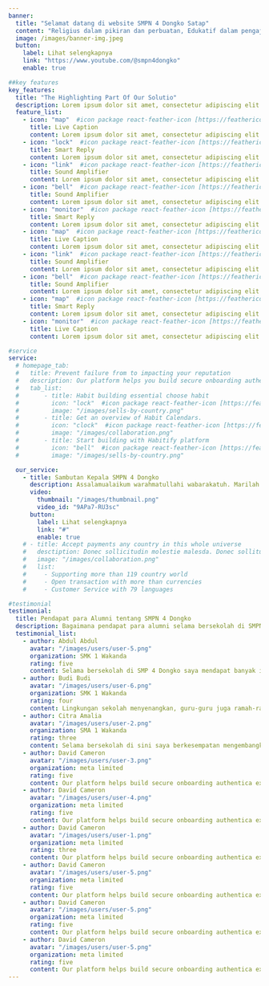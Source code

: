 ```yaml
---
banner:
  title: "Selamat datang di website SMPN 4 Dongko Satap"
  content: "Religius dalam pikiran dan perbuatan, Edukatif dalam pengajaran, Aktif dalam berbagai kegiatan, Disiplin dalam tindakan & Inovatif melalui ilmu pengetahuan."
  image: /images/banner-img.jpeg
  button:
    label: Lihat selengkapnya
    link: "https://www.youtube.com/@smpn4dongko"
    enable: true

##key features
key_features:
  title: "The Highlighting Part Of Our Solutio"
  description: Lorem ipsum dolor sit amet, consectetur adipiscing elit. Morbi egestas Werat viverra id et aliquet. vulputate egestas sollicitudin.
  feature_list:
    - icon: "map"  #icon package react-feather-icon [https://feathericons.com/]
      title: Live Caption
      content: Lorem ipsum dolor sit amet, consectetur adipiscing elit.
    - icon: "lock"  #icon package react-feather-icon [https://feathericons.com/]
      title: Smart Reply
      content: Lorem ipsum dolor sit amet, consectetur adipiscing elit.
    - icon: "link"  #icon package react-feather-icon [https://feathericons.com/]
      title: Sound Amplifier
      content: Lorem ipsum dolor sit amet, consectetur adipiscing elit.
    - icon: "bell"  #icon package react-feather-icon [https://feathericons.com/]
      title: Sound Amplifier
      content: Lorem ipsum dolor sit amet, consectetur adipiscing elit.
    - icon: "monitor"  #icon package react-feather-icon [https://feathericons.com/]
      title: Smart Reply
      content: Lorem ipsum dolor sit amet, consectetur adipiscing elit.
    - icon: "map"  #icon package react-feather-icon [https://feathericons.com/]
      title: Live Caption
      content: Lorem ipsum dolor sit amet, consectetur adipiscing elit.
    - icon: "link"  #icon package react-feather-icon [https://feathericons.com/]
      title: Sound Amplifier
      content: Lorem ipsum dolor sit amet, consectetur adipiscing elit.
    - icon: "bell"  #icon package react-feather-icon [https://feathericons.com/]
      title: Sound Amplifier
      content: Lorem ipsum dolor sit amet, consectetur adipiscing elit.
    - icon: "map"  #icon package react-feather-icon [https://feathericons.com/]
      title: Smart Reply
      content: Lorem ipsum dolor sit amet, consectetur adipiscing elit.
    - icon: "monitor"  #icon package react-feather-icon [https://feathericons.com/]
      title: Live Caption
      content: Lorem ipsum dolor sit amet, consectetur adipiscing elit.

#service
service:
  # homepage_tab:
  #   title: Prevent failure from to impacting your reputation
  #   description: Our platform helps you build secure onboarding authentication experiences that retain and engage your users. We build the infrastructure, you can.
  #   tab_list:
  #       - title: Habit building essential choose habit
  #         icon: "lock"  #icon package react-feather-icon [https://feathericons.com/]
  #         image: "/images/sells-by-country.png"
  #       - title: Get an overview of Habit Calendars.
  #         icon: "clock"  #icon package react-feather-icon [https://feathericons.com/]
  #         image: "/images/collaboration.png"
  #       - title: Start building with Habitify platform
  #         icon: "bell"  #icon package react-feather-icon [https://feathericons.com/]
  #         image: "/images/sells-by-country.png"

  our_service:
    - title: Sambutan Kepala SMPN 4 Dongko
      description: Assalamualaikum warahmatullahi wabarakatuh. Marilah kita panjatkan puji syukur kehadirat Tuhan Yang Maha Esa karena atas segala rahmat dan anugerah-Nya kepada seluruh warga SMPN 4 Dongko. Sehingga kerja keras, solidaritas, dan rasa ikhlas yang sedang dan akan diusahakan semoga dapat membawa SMPN 4 Dongko semakin maju dan berprestasi dari tahun ke tahun baik dalam bidang akademik maupun non-akademik.
      video:
        thumbnail: "/images/thumbnail.png"
        video_id: "9APa7-RU3sc"
      button:
        label: Lihat selengkapnya
        link: "#"
        enable: true
    # - title: Accept payments any country in this whole universe
    #   desctiption: Donec sollicitudin molestie malesda. Donec sollitudin molestie malesuada. Mauris pellentesque nec, egestas non nisi. Cras ultricies ligula sed
    #   image: "/images/collaboration.png"
    #   list:
    #     - Supporting more than 119 country world
    #     - Open transaction with more than currencies
    #     - Customer Service with 79 languages

#testimonial
testimonial:
  title: Pendapat para Alumni tentang SMPN 4 Dongko
  description: Bagaimana pendapat para alumni selama bersekolah di SMPN 4 Dongko? Berikut kisah mereka.
  testimonial_list:
    - author: Abdul Abdul
      avatar: "/images/users/user-5.png"
      organization: SMK 1 Wakanda
      rating: five
      content: Selama bersekolah di SMP 4 Dongko saya mendapat banyak ilmu, teman, dan juga pengalaman.
    - author: Budi Budi
      avatar: "/images/users/user-6.png"
      organization: SMK 1 Wakanda
      rating: four
      content: Lingkungan sekolah menyenangkan, guru-guru juga ramah-ramah.
    - author: Citra Amalia
      avatar: "/images/users/user-2.png"
      organization: SMA 1 Wakanda
      rating: three
      content: Selama bersekolah di sini saya berkesempatan mengembangkan minat dan bakat saya dalam bidang kesenian dan olahraga.
    - author: David Cameron
      avatar: "/images/users/user-3.png"
      organization: meta limited
      rating: five
      content: Our platform helps build secure onboarding authentica experiences & engage your users. We build .
    - author: David Cameron
      avatar: "/images/users/user-4.png"
      organization: meta limited
      rating: five
      content: Our platform helps build secure onboarding authentica experiences & engage your users. We build .
    - author: David Cameron
      avatar: "/images/users/user-1.png"
      organization: meta limited
      rating: three
      content: Our platform helps build secure onboarding authentica experiences & engage your users. We build .
    - author: David Cameron
      avatar: "/images/users/user-5.png"
      organization: meta limited
      rating: five
      content: Our platform helps build secure onboarding authentica experiences & engage your users. We build .
    - author: David Cameron
      avatar: "/images/users/user-5.png"
      organization: meta limited
      rating: five
      content: Our platform helps build secure onboarding authentica experiences & engage your users. We build .
    - author: David Cameron
      avatar: "/images/users/user-5.png"
      organization: meta limited
      rating: five
      content: Our platform helps build secure onboarding authentica experiences & engage your users. We build .
---
```

